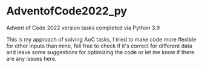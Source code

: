 # AdventofCode2022_py
Advent of Code 2022 version tasks completed via Python 3.9

This is my approach of solving AoC tasks, I tried to make code more flexible for other inputs than mine, fell free to check if it's correct for different data and leave some suggestions for optimizing the code or let me know if there are any issues here.
